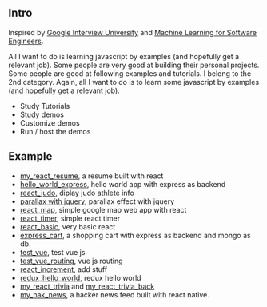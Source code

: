 ## Intro

Inspired by [Google Interview University](https://github.com/jwasham/google-interview-university) and [Machine Learning for Software Engineers](https://github.com/ZuzooVn/machine-learning-for-software-engineers#why-use-it). 

All I want to do is learning javascript by examples (and hopefully get a relevant job). Some people are very good at building their personal projects. Some people are good at following examples and tutorials. I belong to the 2nd category. Again, all I want to do is to learn some javascript by examples (and hopefully get a relevant job).

* Study Tutorials
* Study demos
* Customize demos
* Run / host the demos

## Example

* [my_react_resume](http://resume.shopshop.space), a resume built with react
* [hello_world_express](https://github.com/kenpeter/hello_world_express), hello world app with express as backend
* [react_judo](https://github.com/kenpeter/react_judo), diplay judo athlete info
* [parallax with jquery](https://github.com/kenpeter/parallax), parallax effect with jquery
* [react_map](https://github.com/kenpeter/react_map), simple google map web app with react
* [react_timer](https://github.com/kenpeter/react_timer), simple react timer
* [react_basic](https://github.com/kenpeter/react_basic), very basic react
* [express_cart](https://github.com/kenpeter/express_cart), a shopping cart with express as backend and mongo as db.
* [test_vue](https://github.com/kenpeter/test_vue), test vue js
* [test_vue_routing](https://github.com/kenpeter/test_vue_routing), vue js routing
* [react_increment](https://github.com/kenpeter/react_increment), add stuff
* [redux_hello_world](https://github.com/kenpeter/redux_hello_world), redux hello world
* [my_react_trivia](https://github.com/kenpeter/my_react_trivia) and [my_react_trivia_back](https://github.com/kenpeter/my_react_trivia_back)
* [my_hak_news](https://github.com/kenpeter/my_hak_news), a hacker news feed built with react native.

